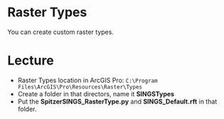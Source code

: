 # Raster Types
You can create custom raster types. 

# Lecture
- Raster Types location in ArcGIS Pro: ```C:\Program Files\ArcGIS\Pro\Resources\Raster\Types```
- Create a folder in that directors, name it **SINGSTypes**
- Put the **SpitzerSINGS_RasterType.py** and **SINGS_Default.rft** in that folder.

